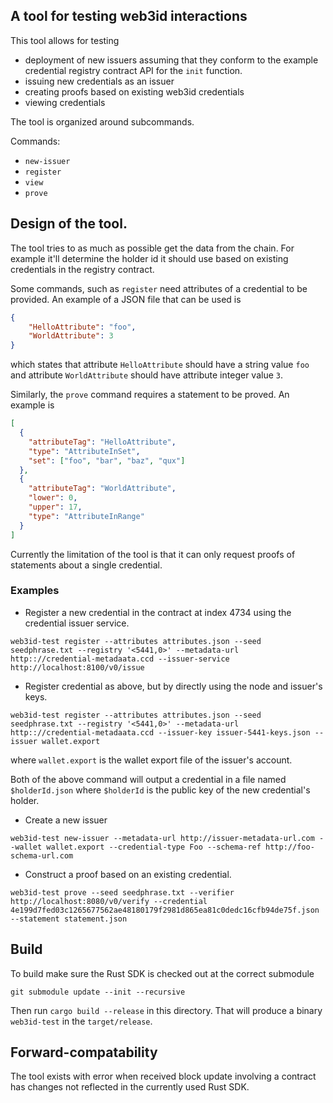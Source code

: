 ## A tool for testing web3id interactions

This tool allows for testing
- deployment of new issuers assuming that they conform to the example credential
  registry contract API for the `init` function.
- issuing new credentials as an issuer
- creating proofs based on existing web3id credentials
- viewing credentials

The tool is organized around subcommands.

Commands:
  - `new-issuer`
  - `register`
  - `view`
  - `prove`

## Design of the tool.

The tool tries to as much as possible get the data from the chain. For example
it'll determine the holder id it should use based on existing credentials in the
registry contract.

Some commands, such as `register` need attributes of a credential to be provided.
An example of a JSON file that can be used is
```json
{
    "HelloAttribute": "foo",
    "WorldAttribute": 3
}
```

which states that attribute `HelloAttribute` should have a string value `foo` and attribute `WorldAttribute`
should have attribute integer value `3`.

Similarly, the `prove` command requires a statement to be proved. An example is
```json
[
  {
    "attributeTag": "HelloAttribute",
    "type": "AttributeInSet",
    "set": ["foo", "bar", "baz", "qux"]
  },
  {
    "attributeTag": "WorldAttribute",
    "lower": 0,
    "upper": 17,
    "type": "AttributeInRange"
  }
]
```

Currently the limitation of the tool is that it can only request proofs of statements about a single
credential.


### Examples

- Register a new credential in the contract at index 4734 using the credential
issuer service.

```
web3id-test register --attributes attributes.json --seed seedphrase.txt --registry '<5441,0>' --metadata-url http:://credential-metadaata.ccd --issuer-service http://localhost:8100/v0/issue
```

- Register credential as above, but by directly using the node and issuer's keys.

```
web3id-test register --attributes attributes.json --seed seedphrase.txt --registry '<5441,0>' --metadata-url http:://credential-metadaata.ccd --issuer-key issuer-5441-keys.json --issuer wallet.export
```
where `wallet.export` is the wallet export file of the issuer's account.

Both of the above command will output a credential in a file named
`$holderId.json` where `$holderId` is the public key of the new credential's
holder.

- Create a new issuer

```
web3id-test new-issuer --metadata-url http://issuer-metadata-url.com --wallet wallet.export --credential-type Foo --schema-ref http://foo-schema-url.com
```

- Construct a proof based on an existing credential.

```
web3id-test prove --seed seedphrase.txt --verifier http://localhost:8080/v0/verify --credential 4e199d7fed03c1265677562ae48180179f2981d865ea81c0dedc16cfb94de75f.json --statement statement.json
```

## Build

To build make sure the Rust SDK is checked out at the correct submodule

```
git submodule update --init --recursive
```

Then run `cargo build --release` in this directory. That will produce a binary `web3id-test` in the `target/release`.

## Forward-compatability

The tool exists with error when received block update involving a contract has changes not reflected in the currently used Rust SDK.